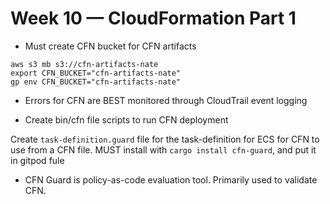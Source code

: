 # Week 10 — CloudFormation Part 1

- Must create CFN bucket for CFN artifacts
```
aws s3 mb s3://cfn-artifacts-nate
export CFN_BUCKET="cfn-artifacts-nate"
gp env CFN_BUCKET="cfn-artifacts-nate"
```

- Errors for CFN are BEST monitored through CloudTrail event logging

- Create bin/cfn file scripts to run CFN deployment


Create `task-definition.guard` file for the task-definition for ECS for CFN to use from a CFN file.
MUST install with `cargo install cfn-guard`, and put it in gitpod fule

- CFN Guard is policy-as-code evaluation tool. Primarily used to validate CFN.
